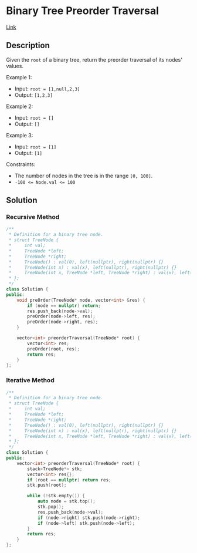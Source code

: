 # Binary Tree Preorder Traversal

[Link](https://leetcode.com/problems/binary-tree-preorder-traversal/description/)

## Description

Given the `root` of a binary tree, return the preorder traversal of its nodes' values.

Example 1:

- Input: `root = [1,null,2,3]`
- Output: `[1,2,3]`

Example 2:

- Input: `root = []`
- Output: `[]`

Example 3:

- Input: `root = [1]`
- Output: `[1]`

Constraints:

- The number of nodes in the tree is in the range `[0, 100]`.
- `-100 <= Node.val <= 100`

## Solution

### Recursive Method

```C++
/**
 * Definition for a binary tree node.
 * struct TreeNode {
 *     int val;
 *     TreeNode *left;
 *     TreeNode *right;
 *     TreeNode() : val(0), left(nullptr), right(nullptr) {}
 *     TreeNode(int x) : val(x), left(nullptr), right(nullptr) {}
 *     TreeNode(int x, TreeNode *left, TreeNode *right) : val(x), left(left), right(right) {}
 * };
 */
class Solution {
public:
    void preOrder(TreeNode* node, vector<int> &res) {
        if (node == nullptr) return;
        res.push_back(node->val);
        preOrder(node->left, res);
        preOrder(node->right, res);
    }

    vector<int> preorderTraversal(TreeNode* root) {
        vector<int> res;
        preOrder(root, res);
        return res;
    }
};
```

### Iterative Method

```C++
/**
 * Definition for a binary tree node.
 * struct TreeNode {
 *     int val;
 *     TreeNode *left;
 *     TreeNode *right;
 *     TreeNode() : val(0), left(nullptr), right(nullptr) {}
 *     TreeNode(int x) : val(x), left(nullptr), right(nullptr) {}
 *     TreeNode(int x, TreeNode *left, TreeNode *right) : val(x), left(left), right(right) {}
 * };
 */
class Solution {
public:
    vector<int> preorderTraversal(TreeNode* root) {
        stack<TreeNode*> stk;
        vector<int> res{};
        if (root == nullptr) return res;
        stk.push(root);

        while (!stk.empty()) {
            auto node = stk.top();
            stk.pop();
            res.push_back(node->val);
            if (node->right) stk.push(node->right);
            if (node->left) stk.push(node->left);
        }
        return res;
    }
};
```
